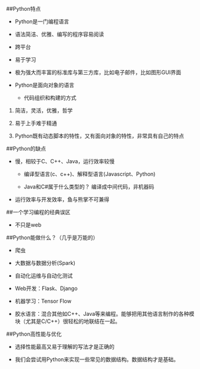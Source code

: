 ##Python特点

- Python是一门编程语言

- 语法简洁、优雅、编写的程序容易阅读

- 跨平台

- 易于学习

- 极为强大而丰富的标准库与第三方库，比如电子邮件，比如图形GUI界面

- Python是面向对象的语言

    - 代码组织和构建的方式
    
    
1. 简洁，灵活，优雅，哲学

2. 易于上手难于精通

3. Python既有动态脚本的特性，又有面向对象的特性，非常具有自己的特点




##Python的缺点

- 慢，相较于C、C++、Java，运行效率较慢

    - 编译型语言(c、c++)、解释型语言(Javascript、Python)
    
    - Java和C#属于什么类型的？    编译成中间代码，非机器码
    
- 运行效率与开发效率，鱼与熊掌不可兼得




##一个学习编程的经典误区

- 不只是web




##Python能做什么？（几乎是万能的）

- 爬虫

- 大数据与数据分析(Spark)

- 自动化运维与自动化测试

- Web开发：Flask、Django

- 机器学习：Tensor Flow

- 胶水语言：混合其他如C++、Java等来编程。能够把用其他语言制作的各种模块（尤其是C/C++）很轻松的地联结在一起。





##Python高性能与优化

- 选择性能最高又易于理解的写法才是正确的

- 我们会尝试用Python来实现一些常见的数据结构。数据结构才是基础。












































